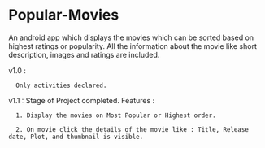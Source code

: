 # Popular-Movies

An android app which displays the movies which can be sorted based on highest ratings or popularity.
All the information about the movie like short description, images and ratings are included.

v1.0 : 

      Only activities declared.

v1.1 : 
Stage of Project completed.
Features : 

      1. Display the movies on Most Popular or Highest order.
      
      2. On movie click the details of the movie like : Title, Release date, Plot, and thumbnail is visible.
